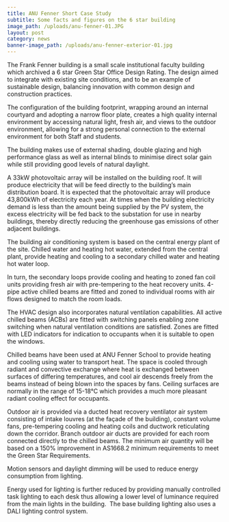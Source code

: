```yaml
---
title: ANU Fenner Short Case Study
subtitle: Some facts and figures on the 6 star building
image_path: /uploads/anu-fenner-01.JPG
layout: post
category: news
banner-image_path: /uploads/anu-fenner-exterior-01.jpg
---
```



The Frank Fenner building is a small scale institutional faculty building which archived a 6 star Green Star Office Design Rating. The design aimed to integrate with existing site conditions, and to be an example of sustainable design, balancing innovation with common design and construction practices.

The configuration of the building footprint, wrapping around an internal courtyard and adopting a narrow floor plate, creates a high quality internal environment by accessing natural light, fresh air, and views to the outdoor environment, allowing for a strong personal connection to the external environment for both Staff and students.

The building makes use of external shading, double glazing and high performance glass as well as internal blinds to minimise direct solar gain while still providing good levels of natural daylight.

A 33kW photovoltaic array will be installed on the building roof. It will produce electricity that will be feed directly to the building’s main distribution board. It is expected that the photovoltaic array will produce 43,800kWh of electricity each year. At times when the building electricity demand is less than the amount being supplied by the PV system, the excess electricity will be fed back to the substation for use in nearby buildings, thereby directly reducing the greenhouse gas emissions of other adjacent buildings.

The building air conditioning system is based on the central energy plant of the site. Chilled water and heating hot water, extended from the central plant, provide heating and cooling to a secondary chilled water and heating hot water loop.

In turn, the secondary loops provide cooling and heating to zoned fan coil units providing fresh air with pre-tempering to the heat recovery units. 4-pipe active chilled beams are fitted and zoned to individual rooms with air flows designed to match the room loads.

The HVAC design also incorporates natural ventilation capabilities. All active chilled beams (ACBs) are fitted with switching panels enabling zone switching when natural ventilation conditions are satisfied. Zones are fitted with LED indicators for indication to occupants when it is suitable to open the windows.

Chilled beams have been used at ANU Fenner School to provide heating and cooling using water to transport heat. The space is cooled through radiant and convective exchange where heat is exchanged between surfaces of differing temperatures, and cool air descends freely from the beams instead of being blown into the spaces by fans. Ceiling surfaces are normally in the range of 15-18°C which provides a much more pleasant radiant cooling effect for occupants.

Outdoor air is provided via a ducted heat recovery ventilator air system consisting of intake louvres (at the façade of the building), constant volume fans, pre-tempering cooling and heating coils and ductwork reticulating down the corridor. Branch outdoor air ducts are provided for each room connected directly to the chilled beams. The minimum air quantity will be based on a 150% improvement in AS1668.2 minimum requirements to meet the Green Star Requirements.

Motion sensors and daylight dimming will be used to reduce energy consumption from lighting.

Energy used for lighting is further reduced by providing manually controlled task lighting to each desk thus allowing a lower level of luminance required from the main lights in the building.  The base building lighting also uses a DALI lighting control system.